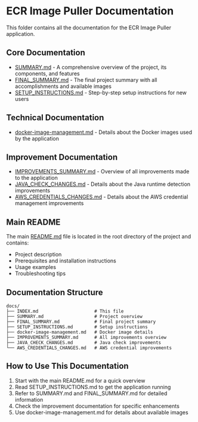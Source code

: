 # ECR Image Puller Documentation

This folder contains all the documentation for the ECR Image Puller application.

## Core Documentation

- [SUMMARY.md](SUMMARY.md) - A comprehensive overview of the project, its components, and features
- [FINAL_SUMMARY.md](FINAL_SUMMARY.md) - The final project summary with all accomplishments and available images
- [SETUP_INSTRUCTIONS.md](SETUP_INSTRUCTIONS.md) - Step-by-step setup instructions for new users

## Technical Documentation

- [docker-image-management.md](docker-image-management.md) - Details about the Docker images used by the application

## Improvement Documentation

- [IMPROVEMENTS_SUMMARY.md](IMPROVEMENTS_SUMMARY.md) - Overview of all improvements made to the application
- [JAVA_CHECK_CHANGES.md](JAVA_CHECK_CHANGES.md) - Details about the Java runtime detection improvements
- [AWS_CREDENTIALS_CHANGES.md](AWS_CREDENTIALS_CHANGES.md) - Details about the AWS credential management improvements

## Main README

The main [README.md](../README.md) file is located in the root directory of the project and contains:
- Project description
- Prerequisites and installation instructions
- Usage examples
- Troubleshooting tips

## Documentation Structure

```
docs/
├── INDEX.md                     # This file
├── SUMMARY.md                   # Project overview
├── FINAL_SUMMARY.md             # Final project summary
├── SETUP_INSTRUCTIONS.md        # Setup instructions
├── docker-image-management.md   # Docker image details
├── IMPROVEMENTS_SUMMARY.md      # All improvements overview
├── JAVA_CHECK_CHANGES.md        # Java check improvements
└── AWS_CREDENTIALS_CHANGES.md   # AWS credential improvements
```

## How to Use This Documentation

1. Start with the main README.md for a quick overview
2. Read SETUP_INSTRUCTIONS.md to get the application running
3. Refer to SUMMARY.md and FINAL_SUMMARY.md for detailed information
4. Check the improvement documentation for specific enhancements
5. Use docker-image-management.md for details about available images 